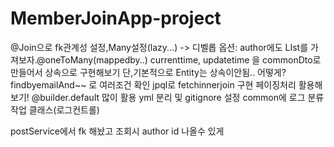 ﻿# MemberJoinApp-project

@Join으로 fk관계성 설정,Many설정(lazy...)  -> 디벨롭 옵션: author에도 LIst<post>를 가져보자.@oneToMany(mappedby..)
currenttime, updatetime 을 commonDto로 만들어서 상속으로 구현해보기 단,기본적으로 Entity는 상속이안됨.. 어떻게?
findbyemailAnd~~ 로 여러조건 확인
jpql로 fetchinnerjoin 구현
페이징처리 활용해보기!
@builder.default 많이 활용
yml 분리 및 gitignore 설정
common에 로그 분류작업 클래스(로그컨트롤)
	
postService에서 fk 해놨고 조회시 author id 나올수 있게
